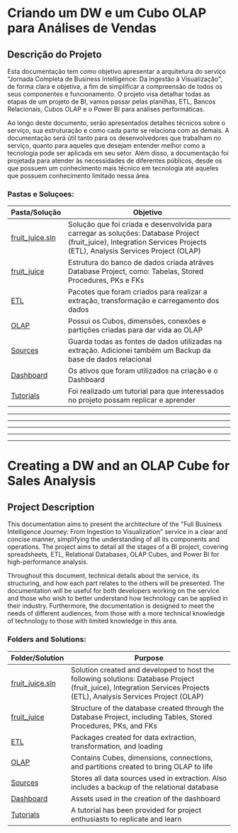 # Criando um DW e um Cubo OLAP para Análises de Vendas

## Descrição do Projeto

Esta documentação tem como objetivo apresentar a arquitetura do serviço "Jornada Completa de Business Intelligence: Da Ingestão à Visualização", de forma clara e objetiva, a fim de simplificar a compreensão de todos os seus componentes e funcionamento. O projeto visa detalhar todas as etapas de um projeto de BI, vamos passar pelas planilhas, ETL, Bancos Relacionais, Cubos OLAP e o Power BI para análises performáticas.

Ao longo deste documento, serão apresentados detalhes técnicos sobre o serviço, sua estruturação e como cada parte se relaciona com as demais. A documentação será útil tanto para os desenvolvedores que trabalham no serviço, quanto para aqueles que desejam entender melhor como a tecnologia pode ser aplicada em seu setor. Além disso, a documentação foi projetada para atender às necessidades de diferentes públicos, desde os que possuem um conhecimento mais técnico em tecnologia até aqueles que possuem conhecimento limitado nessa área.


### Pastas e Soluçoes:

| Pasta/Solução   |Objetivo   |
|---|---|
| [fruit_juice.sln](README.md) | Solução que foi criada e desenvolvida para carregar as soluções: Database Project (fruit_juice), Integration Services Projects (ETL), Analysis Services Project (OLAP)  |
| [fruit_juice](fruit_juice/README.md) | Estrutura do banco de dados criada atráves Database Project, como: Tabelas, Stored Procedures, PKs e FKs |
| [ETL](ETL/README.md)| Pacotes que foram criados para realizar a extração, transformação e carregamento dos dados |
| [OLAP](OLAP/README.md)| Possui os Cubos, dimensões, conexões e partições criadas para dar vida ao OLAP  |
| [Sources](Sources/README.md) | Guarda todas as fontes de dados utilizadas na extração. Adicionei também um Backup da base de dados relacional  |
| [Dashboard](Dashboard/README.md) | Os ativos que foram utilizados na criação e o Dashboard  |
| [Tutorials](Tutorials/README.md) | Foi realizado um tutorial para que interessados no projeto possam replicar e aprender |


---
---
---
---
---

# Creating a DW and an OLAP Cube for Sales Analysis

## Project Description

This documentation aims to present the architecture of the "Full Business Intelligence Journey: From Ingestion to Visualization" service in a clear and concise manner, simplifying the understanding of all its components and operations. The project aims to detail all the stages of a BI project, covering spreadsheets, ETL, Relational Databases, OLAP Cubes, and Power BI for high-performance analysis.

Throughout this document, technical details about the service, its structuring, and how each part relates to the others will be presented. The documentation will be useful for both developers working on the service and those who wish to better understand how technology can be applied in their industry. Furthermore, the documentation is designed to meet the needs of different audiences, from those with a more technical knowledge of technology to those with limited knowledge in this area.

### Folders and Solutions:

| Folder/Solution   | Purpose   |
|---|---|
| [fruit_juice.sln](README.md) | Solution created and developed to host the following solutions: Database Project (fruit_juice), Integration Services Projects (ETL), Analysis Services Project (OLAP)  |
| [fruit_juice](fruit_juice/README.md) | Structure of the database created through the Database Project, including Tables, Stored Procedures, PKs, and FKs |
| [ETL](ETL/README.md)| Packages created for data extraction, transformation, and loading |
| [OLAP](OLAP/README.md)| Contains Cubes, dimensions, connections, and partitions created to bring OLAP to life  |
| [Sources](Sources/README.md) | Stores all data sources used in extraction. Also includes a backup of the relational database  |
| [Dashboard](Dashboard/README.md) | Assets used in the creation of the dashboard  |
| [Tutorials](Tutorials/README.md) | A tutorial has been provided for project enthusiasts to replicate and learn |
